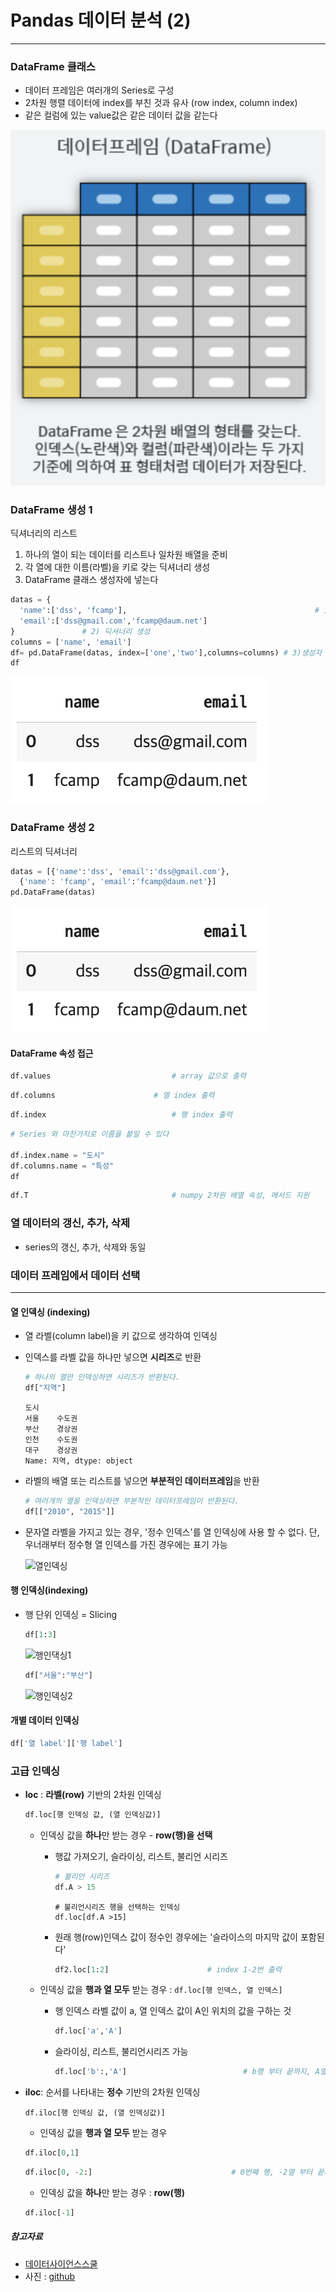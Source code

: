 # Pandas 데이터 분석 (2)

___

### DataFrame 클래스

* 데이터 프레임은 여러개의 Series로 구성
* 2차원 행렬 데이터에 index를 부친 것과 유사 (row index, column index)
* 같은 컬럼에 있는 value값은 같은 데이터 값을 같는다 

![DataFrame](md-images/DataFrame.png)



### DataFrame 생성 1

딕셔너리의 리스트 

1. 하나의 열이 되는 데이터를 리스트나 일차원 배열을 준비 
2. 각 열에 대한 이름(라벨)을 키로 갖는 딕셔너리 생성
3. DataFrame 클래스 생성자에 넣는다 

```python
datas = {
  'name':['dss', 'fcamp'],											# 1) 하나의 열이 되는 리스트
  'email':['dss@gmail.com','fcamp@daum.net']
}				# 2) 딕셔너리 생성
columns = ['name', 'email']
df= pd.DataFrame(datas, index=['one','two'],columns=columns) # 3)생성자
df
```

![dataframe_ex](md-images/dataframe_ex.png)

### DataFrame 생성 2

리스트의 딕셔너리

```python
datas = [{'name':'dss', 'email':'dss@gmail.com'},
  {'name': 'fcamp', 'email':'fcamp@daum.net'}]
pd.DataFrame(datas)
```

![dataframe_ex](md-images/dataframe_ex.png)

#### DataFrame 속성 접근 

```python
df.values							# array 값으로 출력
```

```python
df.columns 						# 열 index 출력
```

```python
df.index							# 행 index 출력
```

```python
# Series 와 마찬가지로 이름을 붙일 수 있다

df.index.name = "도시"
df.columns.name = "특성"
df
```

```python
df.T 								# numpy 2차원 배열 속성, 메서드 지원 
```



### 열 데이터의 갱신, 추가, 삭제

- series의 갱신, 추가, 삭제와 동일 



### 데이터 프레임에서 데이터 선택

___

#### 열 인덱싱 (indexing)

- 열 라벨(column label)을 키 값으로 생각하여 인덱싱

- 인덱스를 라벨 값을 하나만 넣으면 **시리즈**로 반환

  ```python
  # 하나의 열만 인덱싱하면 시리즈가 반환된다.
  df["지역"]
  ```

  ```
  도시
  서울    수도권
  부산    경상권
  인천    수도권
  대구    경상권
  Name: 지역, dtype: object
  ```

* 라벨의 배열 또는 리스트를 넣으면 **부분적인 데이터프레임**을 반환

  ```python
  # 여러개의 열을 인덱싱하면 부분적인 데이터프레임이 반환된다.
  df[["2010", "2015"]]
  ```

  

* 문자열 라벨을 가지고 있는 경우, '정수 인덱스'를 열 인덱싱에 사용 할 수 없다. 단, 우너래부터 정수형 열 인덱스를 가진 경우에는 표기 가능

  ![열인덱싱](md-images/%E1%84%8B%E1%85%A7%E1%86%AF%E1%84%8B%E1%85%B5%E1%86%AB%E1%84%83%E1%85%A6%E1%86%A8%E1%84%89%E1%85%B5%E1%86%BC.png)

#### 행 인덱싱(indexing)

* 행 단위 인덱싱 = Slicing

  ```python
  df[1:3]
  ```

  ![행인댁싱1](md-images/%E1%84%92%E1%85%A2%E1%86%BC%E1%84%8B%E1%85%B5%E1%86%AB%E1%84%83%E1%85%A2%E1%86%A8%E1%84%89%E1%85%B5%E1%86%BC1.png)

  ```python
  df["서울":"부산"]
  ```

  ![행인덱싱2](md-images/%E1%84%92%E1%85%A2%E1%86%BC%E1%84%8B%E1%85%B5%E1%86%AB%E1%84%83%E1%85%A6%E1%86%A8%E1%84%89%E1%85%B5%E1%86%BC2.png)

#### 개별 데이터 인덱싱

```python
df['열 label']['행 label']
```



### 고급 인덱싱

* **loc** : **라벨(row)** 기반의 2차원 인덱싱

  ```python
  df.loc[행 인덱싱 값, (열 인덱싱값)]
  ```

  * 인덱싱 값을 **하나**만 받는 경우 - **row(행)을 선택**

    * 행값 가져오기, 슬라이싱, 리스트, 불리언  시리즈

      ```python
      # 불리언 시리즈
      df.A > 15
      ```

      ```
      # 불리언시리즈 행을 선택하는 인덱싱
      df.loc[df.A >15]
      ```

    * 원래 행(row)인덱스 값이 정수인 경우에는 '슬라이스의 마지막 값이 포함된다'

      ```python
      df2.loc[1:2]						# index 1-2번 출력
      ```

  * 인덱싱 값을 **행과 열 모두** 받는 경우 : `df.loc[행 인덱스, 열 인덱스]`

    * 행 인덱스 라벨 값이 a, 열 인덱스 값이 A인 위치의 값을 구하는 것 

      ```python
      df.loc['a','A']
      ```

    * 슬라이싱, 리스트, 불리언시리즈 가능

      ```python
      df.loc['b':,'A']							# b행 부터 끝까지, A열의 값
      ```

      

* **iloc**: 순서를 나타내는 **정수** 기반의 2차원 인덱싱 

  ```
  df.iloc[행 인덱싱 값, (열 인덱싱값)]
  ```

  * 인덱싱 값을 **행과 열 모두** 받는 경우

  ```python
  df.iloc[0,1]
  ```

  ```python
  df.iloc[0, -2:]								# 0번째 행, -2열 부터 끝까지의 값
  ```

  * 인덱싱 값을 **하나**만 받는 경우 : **row(행)**

  ```python
  df.iloc[-1]
  ```

  

##### 참고자료

* [데이터사이언스스쿨](https://datascienceschool.net/01%20python/04.01%20%ED%8C%90%EB%8B%A4%EC%8A%A4%20%ED%8C%A8%ED%82%A4%EC%A7%80%EC%9D%98%20%EC%86%8C%EA%B0%9C.html)
* 사진  : [github](https://dandyrilla.github.io/2017-08-12/pandas-10min/)
  